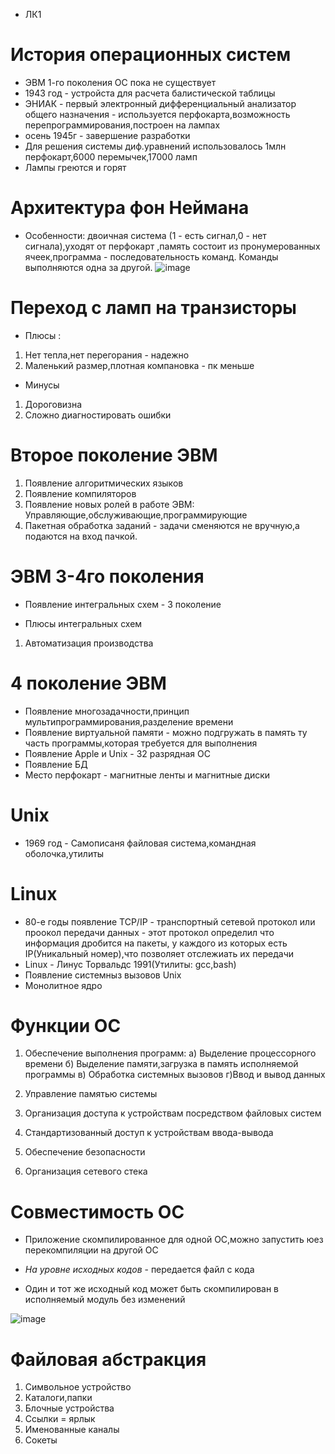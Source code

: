 * ЛК1
# История операционных систем
* ЭВМ 1-го поколения ОС пока не существует
* 1943 год - устройста для расчета балистической таблицы
* ЭНИАК - первый электронный дифференциальный анализатор общего назначения - используется перфокарта,возможность перепрограммирования,построен на лампах
* осень 1945г - завершение разработки
* Для решения системы диф.уравнений использовалось 1млн перфокарт,6000 перемычек,17000 ламп
* Лампы греются и горят

# Архитектура фон Неймана
* Особенности: двоичная система (1 - есть сигнал,0 - нет сигнала),уходят от перфокарт ,память состоит из пронумерованных ячеек,программа - последовательность команд. Команды выполняются одна за другой.
![image](https://user-images.githubusercontent.com/97594146/213094544-2223202f-c01d-49de-ba84-95869cc36fd6.png)

# Переход с ламп на транзисторы
* Плюсы :
1. Нет тепла,нет перегорания - надежно
2. Маленький размер,плотная компановка - пк меньше

* Минусы
1. Дороговизна
2. Сложно диагностировать ошибки

# Второе поколение ЭВМ
1. Появление алгоритмических языков
2. Появление компиляторов
3. Появление новых ролей в работе ЭВМ: Управляющие,обслуживающие,программирующие
4. Пакетная обработка заданий - задачи сменяются не вручную,а подаются на вход пачкой.

# ЭВМ 3-4го поколения
* Появление интегральных схем - 3 поколение

* Плюсы интегральных схем
1. Автоматизация производства

# 4 поколение ЭВМ
* Появление многозадачности,принцип мультипрограммирования,разделение времени
* Появление виртуальной памяти - можно подгружать в память ту часть программы,которая требуется для выполнения
* Появление Apple и Unix - 32 разрядная ОС
* Появление БД
* Место перфокарт - магнитные ленты и магнитные диски

# Unix
* 1969 год - Самописаня файловая система,командная оболочка,утилиты

# Linux

* 80-е годы появление TCP/IP - транспортный сетевой протокол или проокол передачи данных - этот протокол определил что информация дробится на пакеты, у каждого из которых есть IP(Уникальный номер),что позволяет отслежиать их передачи
* Linux - Линус Торвальдс 1991(Утилиты: gcc,bash)
* Появление системныз вызовов Unix
* Монолитное ядро

# Функции ОС

1. Обеспечение выполнения программ:
а) Выделение процессорного времени
б) Выделение памяти,загрузка в память исполняемой программы
в) Обработка системных вызовов
г)Ввод и вывод данных

2. Управление памятью системы
3. Организация доступа к устройствам посредством файловых систем
4. Стандартизованный доступ к устройствам ввода-вывода
5. Обеспечение безопасности
6. Организация сетевого стека

# Совместимость ОС
* Приложение скомпилированное для одной ОС,можно запустить юез перекомпиляции на другой ОС

* *На уровне исходных кодов* - передается файл с кода
* Один и тот  же исходный код может быть скомпилирован в исполняемый модуль без изменений

![image](https://user-images.githubusercontent.com/97594146/213102168-65f9d731-b0e3-45bd-a217-f0c58a1cb4ca.png)

# Файловая абстракция
1. Символьное устройство
2. Каталоги,папки
3. Блочные устройства
4. Ссылки = ярлык
5. Именованные каналы
6. Сокеты
